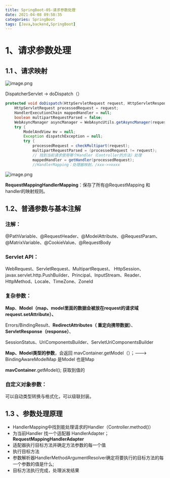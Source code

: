 ```yaml
---
title: SpringBoot-05-请求参数处理
date: 2021-04-08 09:58:35
categories: SpringBoot
tags: [Java,backend,SpringBoot]
---
```


# 1、请求参数处理

## 1.1 、请求映射

![image.png](https://gitee.com/cao_ziqiang/img/raw/master/20210821100100.png)

DispatcherServlet	->	doDispatch（）

```java
protected void doDispatch(HttpServletRequest request, HttpServletResponse response) throws Exception {
	HttpServletRequest processedRequest = request;
	HandlerExecutionChain mappedHandler = null;
	boolean multipartRequestParsed = false;	
	WebAsyncManager asyncManager = WebAsyncUtils.getAsyncManager(request);
	try {
		ModelAndView mv = null;
		Exception dispatchException = null;
		try {
			processedRequest = checkMultipart(request);
			multipartRequestParsed = (processedRequest != request);
			// 找到当前请求使用哪个Handler（Controller的方法）处理
			mappedHandler = getHandler(processedRequest);
            //HandlerMapping：处理器映射。/xxx->>xxxx
```
![image.png](https://gitee.com/cao_ziqiang/img/raw/master/20210821100310.png)

**RequestMappingHandlerMapping**：保存了所有@RequestMapping 和handler的映射规则。

## 1.2、普通参数与基本注解

### 注解：

@PathVariable、@RequestHeader、@ModelAttribute、@RequestParam、@MatrixVariable、@CookieValue、@RequestBody

### Servlet API：

WebRequest、ServletRequest、MultipartRequest、 HttpSession、javax.servlet.http.PushBuilder、Principal、InputStream、Reader、HttpMethod、Locale、TimeZone、ZoneId

### 复杂参数：

**Map**、**Model（map、model里面的数据会被放在request的请求域  request.setAttribute）、**

Errors/BindingResult、**RedirectAttributes（ 重定向携带数据）**、**ServletResponse（response）**、

SessionStatus、UriComponentsBuilder、ServletUriComponentsBuilder

**Map、Model类型的参数**，会返回 mavContainer.getModel（）；---> BindingAwareModelMap 是Model 也是Map

**mavContainer**.getModel(); 获取到值的

### 自定义对象参数：

可以自动类型转换与格式化，可以级联封装。

## 1.3 、参数处理原理

- HandlerMapping中找到能处理请求的Handler（Controller.method()）
- 为当前Handler 找一个适配器 HandlerAdapter； **RequestMappingHandlerAdapter**
- 适配器执行目标方法并确定方法参数的每一个值
- 执行目标方法
- 参数解析器HandlerMethodArgumentResolver确定将要执行的目标方法的每一个参数的值是什么;
- 目标方法执行完成，处理派发结果



